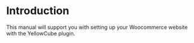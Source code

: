 # Introduction

This manual will support you with setting up your Woocommerce website with the YellowCube plugin.

